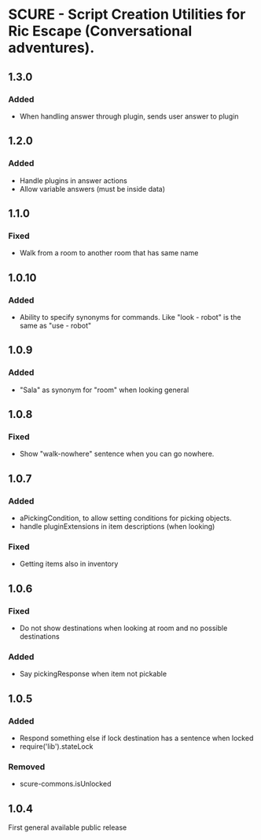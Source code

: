 # SCURE - Script Creation Utilities for Ric Escape (Conversational adventures).

## 1.3.0
### Added
- When handling answer through plugin, sends user answer to plugin

## 1.2.0
### Added
- Handle plugins in answer actions
- Allow variable answers (must be inside data)

## 1.1.0
### Fixed
- Walk from a room to another room that has same name

## 1.0.10
### Added
- Ability to specify synonyms for commands. Like "look - robot" is the same as "use - robot"
 
## 1.0.9
### Added
- "Sala" as synonym for "room" when looking general

## 1.0.8
### Fixed
- Show "walk-nowhere" sentence when you can go nowhere.

## 1.0.7
### Added
- aPickingCondition, to allow setting conditions for picking objects.
- handle pluginExtensions in item descriptions (when looking)

### Fixed
- Getting items also in inventory

## 1.0.6
### Fixed
- Do not show destinations when looking at room and no possible destinations

### Added
- Say pickingResponse when item not pickable

## 1.0.5
### Added
- Respond something else if lock destination has a sentence when locked
- require('lib').stateLock 

### Removed
- scure-commons.isUnlocked

## 1.0.4
First general available public release